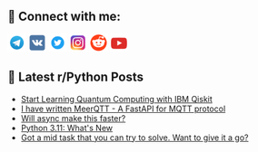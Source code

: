## 🔎 Connect with me:
[<img src="https://github.com/bullbesh/bullbesh/blob/main/images/Telegram.png" width="32" height="32" />](https://t.me/bullbesh)
[<img src="https://github.com/bullbesh/bullbesh/blob/main/images/VK.png" width="32" height="32" />](https://vk.com/bullbesh)
[<img src="https://github.com/bullbesh/bullbesh/blob/main/images/Twitter.png" width="32" height="32" />](https://twitter.com/bullbesh1)
[<img src="https://github.com/bullbesh/bullbesh/blob/main/images/Instagram.png" width="32" height="32" />](https://www.instagram.com/bullbesh)
[<img src="https://github.com/bullbesh/bullbesh/blob/main/images/Reddit.png" width="32" height="32" />](https://www.reddit.com/user/bullbesh)
[<img src="https://github.com/bullbesh/bullbesh/blob/main/images/YouTube.png" width="32" height="32" />](https://www.youtube.com/channel/UCtfjRs6uzgq5mfm8S06WTcg)

## 📕 Latest r/Python Posts
<!-- BLOG-POST-LIST:START -->
- [Start Learning Quantum Computing with IBM Qiskit](https://www.reddit.com/r/Python/comments/yot8wo/start_learning_quantum_computing_with_ibm_qiskit/)
- [I have written MeerQTT - A FastAPI for MQTT protocol](https://www.reddit.com/r/Python/comments/yosykl/i_have_written_meerqtt_a_fastapi_for_mqtt_protocol/)
- [Will async make this faster?](https://www.reddit.com/r/Python/comments/yorroh/will_async_make_this_faster/)
- [Python 3.11: What&#39;s New](https://www.reddit.com/r/Python/comments/yoops3/python_311_whats_new/)
- [Got a mid task that you can try to solve. Want to give it a go?](https://www.reddit.com/r/Python/comments/yonpuy/got_a_mid_task_that_you_can_try_to_solve_want_to/)
<!-- BLOG-POST-LIST:END -->
